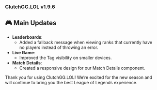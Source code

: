 ### ClutchGG.LOL v1.9.6

## 🎮 Main Updates

- **Leaderboards**:
  - Added a fallback message when viewing ranks that currently have no players instead of throwing an error.
- **Live Game**:
  - Improved the Tag visibility on smaller devices.
- **Match Details**:
  - Created a responsive design for our Match Details component.

Thank you for using ClutchGG.LOL! We’re excited for the new season and will continue to bring you the best League of Legends experience.
